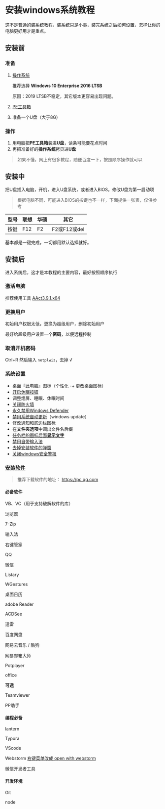 # 安装windows系统教程

这不是普通的装系统教程，装系统只是小事，装完系统之后如何设置，怎样让你的电脑更好用才是重点。

## 安装前

### 准备

1. [操作系统](https://msdn.itellyou.cn/)

   推荐选择 **Windows 10 Enterprise 2016 LTSB**

   原因：2019 LTSB不稳定，其它版本更容易出现问题。

2. [PE工具箱](http://www.wepe.com.cn/download.html)

3. 准备一个U盘（大于8G）

### 操作

1. 用电脑把**PE工具箱**装进**U盘**，读条可能要花点时间
2. 再把准备好的**操作系统**拷贝进**U盘**

> 如果不懂，网上有很多教程，随便百度一下，按照顺序操作就可以

## 安装中

把U盘插入电脑，开机，进入U盘系统，或者进入BIOS，修改U盘为第一启动项

> 根据电脑不同，可能进入BIOS的按键也不一样，下面提供一张表，仅供参考

| 型号 | 联想 | 华硕 | 其它         |
| ---- | ---- | ---- | ------------ |
| 按键 | F12  | F2   | F2或F12或del |

基本都是一键完成，一切都用默认选择就好。

## 安装后

进入系统后，这才是本教程的主要内容，最好按照顺序执行

### 激活电脑

推荐使用工具 [AAct3.9.1.x64](https://pan.baidu.com/s/1t3eNajT-ONST3lN62KvVsQ)

### 更换用户

初始用户权限太低，更换为超级用户，删除初始用户

最好给超级用户设置一个**密码**，以便远程控制

### 取消开机密码

Ctrl+R 然后输入 `netplwiz`，去掉 √

### 系统设置

- 桌面『此电脑』图标（个性化 -+ 更改桌面图标）
- [开启休眠按钮](https://jingyan.baidu.com/article/54b6b9c0fc2d0b2d593b4764.html)
- 调整熄屏、睡眠、休眠时间
- [关闭防火墙](https://jingyan.baidu.com/article/b87fe19e870be4521835682d.html)
- [永久禁用Windows Defender](https://jingyan.baidu.com/article/c1a3101e639c6ade656deb17.html)
- [禁用系统自动更新](https://jingyan.baidu.com/article/9faa7231e7b78b473c28cbb6.html)（windows update）
- 修改通知和底边栏图标
- 在**文件夹选项**中调出文件名后缀
- [任务栏的图标后面**显示文字**](https://jingyan.baidu.com/article/67508eb403b0b29cca1ce4bd.html) 
- [禁用自带输入法](https://jingyan.baidu.com/article/e4511cf39d7c382b855eaf62.html) 
- [去掉安装软件的弹窗](https://jingyan.baidu.com/article/17bd8e52258a8985ab2bb883.html) 
- [关闭windows安全警报](https://jingyan.baidu.com/article/af9f5a2d73296043140a4503.html)  

### [安装软件](https://pan.baidu.com/s/1hAsz-9yxeE9NEFE2TdKA6w)

> 推荐下载软件的地址： https://pc.qq.com

#### 必备软件

VB、VC（用于支持破解软件的库）

浏览器

7-Zip

输入法

右键管家

QQ

微信

Listary

WGestures

桌面日历

adobe Reader

ACDSee

迅雷

百度网盘

网易云音乐 / 酷狗

网易邮箱大师

Potplayer

office

**可选**

Teamviewer

PP助手

#### 编程必备

 lantern

 Typora

 VScode

 Webstorm [右键菜单改成 open with webstorm](./windows-menu-change.md)

 微信开发者工具

####  开发环境

 Git

 node
